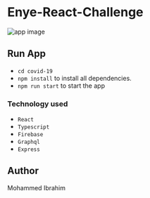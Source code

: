# Enye-React-Challenge

![app image](https://res.cloudinary.com/project-s/image/upload/v1592819304/map_c3pgn1.png)

## Run App
* ```cd covid-19```  
* ```npm install``` to install all dependencies.
* ```npm run start``` to start the app


### Technology used
* ```React``` 
* ```Typescript```
* ```Firebase```
* ```Graphql```
* ```Express```

## Author
Mohammed Ibrahim